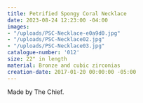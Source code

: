 ```yaml
---
title: Petrified Spongy Coral Necklace
date: 2023-08-24 12:23:00 -04:00
images:
- "/uploads/PSC-Necklace-e0a9d0.jpg"
- "/uploads/PSC-Necklace02.jpg"
- "/uploads/PSC-Necklace03.jpg"
catalogue-number: '012'
size: 22" in length
material: Bronze and cubic zirconias
creation-date: 2017-01-20 00:00:00 -05:00
---
```


Made by The Chief. 